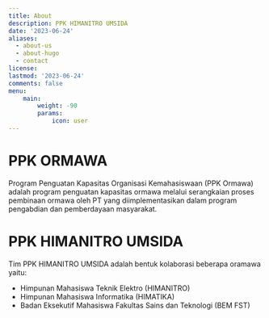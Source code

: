 ```yaml
---
title: About
description: PPK HIMANITRO UMSIDA
date: '2023-06-24'
aliases:
  - about-us
  - about-hugo
  - contact
license: 
lastmod: '2023-06-24'
comments: false
menu:
    main: 
        weight: -90
        params:
            icon: user
---
```


# PPK ORMAWA

Program Penguatan Kapasitas Organisasi Kemahasiswaan (PPK Ormawa) adalah program penguatan kapasitas ormawa melalui serangkaian proses pembinaan ormawa oleh PT yang diimplementasikan dalam program pengabdian dan pemberdayaan masyarakat.

# PPK HIMANITRO UMSIDA

Tim PPK HIMANITRO UMSIDA adalah bentuk kolaborasi beberapa oramawa yaitu:

- Himpunan Mahasiswa Teknik Elektro (HIMANITRO)
- Himpunan Mahasiswa Informatika (HIMATIKA)
- Badan Eksekutif Mahasiswa Fakultas Sains dan Teknologi (BEM FST)
